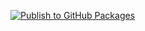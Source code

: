 [![Publish to GitHub Packages](https://github.com/STGroves/JS-Utilities/actions/workflows/npm-publish.yml/badge.svg)](https://github.com/STGroves/JS-Utilities/actions/workflows/npm-publish.yml)
